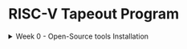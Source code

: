 # RISC-V Tapeout Program
<details>
<summary> Week 0 - Open-Source tools Installation </summary>
  <br>
  <p> In this phase of the program we focus on establishing a robust and efficient development environment. This was accomplished by installing a suite of essential open-source tools to be used for all subsequent Simulation, Synthesis and Physical design. In order to install the open-source tools, it is required to setup Ubuntu in Orcale Virtualbox.
   <h2>Tool includes:-</h2>
  </p>
<ol>
  <li>Yosys</li>
  <li>iverilog</li>
  <li>gtkwave</li>
  <li>magic</li>
  <li>ngspice</li>
  <li>OpenLane</li>
  <li>OpenSTA</li>
</ol>
  
<h2>Yosys Open Synthesis suite</h2>
  Yosys (Yosys Open Synthesis Suite) is a foundational open-source tool for performing digital hardware synthesis. It translates higher-level hardware description languages (HDL), primarily Verilog, into a lower-level, gate-level netlist.
  <p>
 <pre>$ git clone https://github.com/YosysHQ/yosys.git 
$ cd yosys 
$ sudo apt install make # (If make is not installed please install it) 
$ sudo apt-get install build-essential clang bison flex \ 
  libreadline-dev gawk tcl-dev libffi-dev git \ 
  graphviz xdot pkg-config python3 libboost-system-dev \ 
  libboost-python-dev libboost-filesystem-dev zlib1g-dev 
$ make 
$ sudo make install </pre>

</p>
<h2>Iverilog</h2>
Icarus Verilog, commonly known as iVerilog, is a popular, open-source compiler and simulation tool for the Verilog Hardware Description Language (HDL). 
  Steps to install iverilog are:
  <p>
    <pre>sudo apt-get update
sudo apt-get install iverilog     </pre>
  </p>

  <h2>gtkwave</h2>
  gtkwave is an open-source, cross-platform waveform viewer used primarily for debugging and verifying digital logic designs. It provides a graphical interface for analyzing the signal data produced by hardware description language (HDL) simulations. Steps to install gtkwave are:
  <p>
    <pre>sudo apt-get update
sudo apt-get install iverilog    </pre>

</details>
